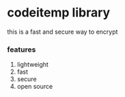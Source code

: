 # codeitemp library
this is a fast and secure way to encrypt
### features
1. lightweight
2. fast
3. secure
4. open source
